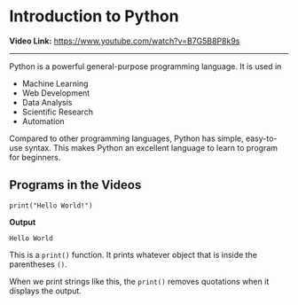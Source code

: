 # Introduction to Python

**Video Link:** https://www.youtube.com/watch?v=B7G5B8P8k9s

***
Python is a powerful general-purpose programming language. It is used in

* Machine Learning
* Web Development
* Data Analysis
* Scientific Research
* Automation

Compared to other programming languages, Python has simple, easy-to-use syntax. This makes Python an excellent language to learn to program for beginners.

## Programs in the Videos

```
print("Hello World!")
```

**Output**

```
Hello World
```

This is a `print()` function. It prints whatever object that is inside the parentheses `()`.

When we print strings like this, the `print()` removes quotations when it displays the output. 
